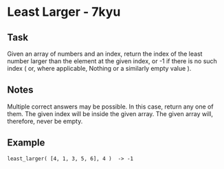 # Least Larger - 7kyu

## Task
Given an array of numbers and an index, return the index of the least number larger than the element at the given index, or -1 if there is no such index ( or, where applicable, Nothing or a similarly empty value ).

## Notes
Multiple correct answers may be possible. In this case, return any one of them.
The given index will be inside the given array.
The given array will, therefore, never be empty.

## Example
```least_larger( [4, 1, 3, 5, 6], 0 )  ->  3
least_larger( [4, 1, 3, 5, 6], 4 )  -> -1
```
